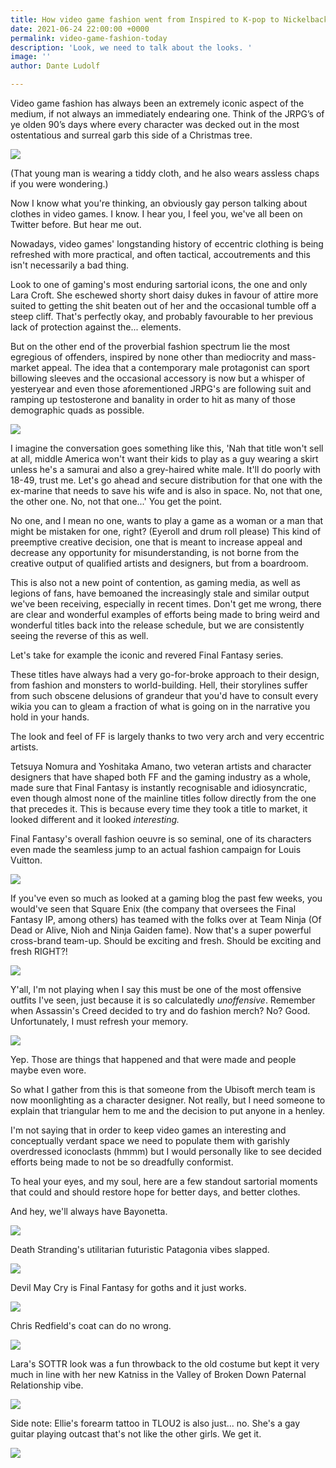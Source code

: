 ```yaml
---
title: How video game fashion went from Inspired to K-pop to Nickelback... to worse.
date: 2021-06-24 22:00:00 +0000
permalink: video-game-fashion-today
description: 'Look, we need to talk about the looks. '
image: ''
author: Dante Ludolf

---
```

Video game fashion has always been an extremely iconic aspect of the medium, if not always an immediately endearing one. Think of the JRPG’s of ye olden 90’s days where every character was decked out in the most ostentatious and surreal garb this side of a Christmas tree.

![](/uploads/vagrant-story-2-prologue-710x400.jpeg)

(That young man is wearing a tiddy cloth, and he also wears assless chaps if you were wondering.)

Now I know what you're thinking, an obviously gay person talking about clothes in video games. I know. I hear you, I feel you, we've all been on Twitter before. But hear me out.

Nowadays, video games' longstanding history of eccentric clothing is being refreshed with more practical, and often tactical, accoutrements and this isn't necessarily a bad thing.

Look to one of gaming's most enduring sartorial icons, the one and only Lara Croft. She eschewed shorty short daisy dukes in favour of attire more suited to getting the shit beaten out of her and the occasional tumble off a steep cliff. That's perfectly okay, and probably favourable to her previous lack of protection against the... elements. 

But on the other end of the proverbial fashion spectrum lie the most egregious of offenders, inspired by none other than mediocrity and mass-market appeal. The idea that a contemporary male protagonist can sport billowing sleeves and the occasional accessory is now but a whisper of yesteryear and even those aforementioned JRPG's are following suit and ramping up testosterone and banality in order to hit as many of those demographic quads as possible.

![](/uploads/yucihq0djipbj5jn3wtk.jpeg)

I imagine the conversation goes something like this, 'Nah that title won't sell at all, middle America won't want their kids to play as a guy wearing a skirt unless he's a samurai and also a grey-haired white male. It'll do poorly with  18-49, trust me. Let's go ahead and secure distribution for that one with the ex-marine that needs to save his wife and is also in space. No, not that one, the other one. No, not that one...' You get the point.

No one, and I mean no one, wants to play a game as a woman or a man that might be mistaken for one, right? (Eyeroll and drum roll please) This kind of preemptive creative decision, one that is meant to increase appeal and decrease any opportunity for misunderstanding, is not borne from the creative output of qualified artists and designers, but from a boardroom.

This is also not a new point of contention, as gaming media, as well as legions of fans, have bemoaned the increasingly stale and similar output we've been receiving, especially in recent times. Don't get me wrong, there are clear and wonderful examples of efforts being made to bring weird and wonderful titles back into the release schedule, but we are consistently seeing the reverse of this as well.

Let's take for example the iconic and revered Final Fantasy series.

These titles have always had a very go-for-broke approach to their design, from fashion and monsters to world-building. Hell, their storylines suffer from such obscene delusions of grandeur that you'd have to consult every wikia you can to gleam a fraction of what is going on in the narrative you hold in your hands.

The look and feel of FF is largely thanks to two very arch and very eccentric artists. 

Tetsuya Nomura and Yoshitaka Amano, two veteran artists and character designers that have shaped both FF and the gaming industry as a whole, made sure that Final Fantasy is instantly recognisable and idiosyncratic, even though almost none of the mainline titles follow directly from the one that precedes it. This is because every time they took a title to market, it looked different and it looked _interesting._

Final Fantasy's overall fashion oeuvre is so seminal, one of its characters even made the seamless jump to an actual fashion campaign for Louis Vuitton.

![](/uploads/lv-series-4.jpeg)

If you've even so much as looked at a gaming blog the past few weeks, you would've seen that Square Enix (the company that oversees the Final Fantasy IP, among others) has teamed with the folks over at Team Ninja (Of Dead or Alive, Nioh and Ninja Gaiden fame). Now that's a super powerful cross-brand team-up. Should be exciting and fresh. Should be exciting and fresh RIGHT?!

![](/uploads/videogamefashion-2.png)

Y'all, I'm not playing when I say this must be one of the most offensive outfits I've seen, just because it is so calculatedly _unoffensive_. Remember when Assassin's Creed decided to try and do fashion merch? No? Good. Unfortunately, I must refresh your memory.

![](/uploads/videogamefashion-1.png)

Yep. Those are things that happened and that were made and people maybe even wore.

So what I gather from this is that someone from the Ubisoft merch team is now moonlighting as a character designer. Not really, but I need someone to explain that triangular hem to me and the decision to put anyone in a henley.

I'm not saying that in order to keep video games an interesting and conceptually verdant space we need to populate them with garishly overdressed iconoclasts (hmmm) but I would personally like to see decided efforts being made to not be so dreadfully conformist.

To heal your eyes, and my soul, here are a few standout sartorial moments that could and should restore hope for better days, and better clothes.

And hey, we'll always have Bayonetta.

![](/uploads/videogamefashion-3.png)

Death Stranding's utilitarian futuristic Patagonia vibes slapped.

![](/uploads/videogamefashion-4.png)

Devil May Cry is Final Fantasy for goths and it just works.

![](/uploads/videogamefashion-8.png)

Chris Redfield's coat can do no wrong.

![](/uploads/videogamefashion-7.png)

Lara's SOTTR look was a fun throwback to the old costume but kept it very much in line with her new Katniss in the Valley of Broken Down Paternal Relationship vibe.

![](/uploads/videogamefashion-6.png)

Side note: Ellie's forearm tattoo in TLOU2 is also just... no. She's a gay guitar playing outcast that's not like the other girls. We get it.

![](/uploads/videogamefashion-5.png)